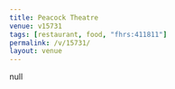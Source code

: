 ```yaml
---
title: Peacock Theatre
venue: v15731
tags: [restaurant, food, "fhrs:411811"]
permalink: /v/15731/
layout: venue
---
```

null